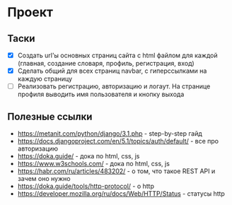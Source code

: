 # Проект
## Таски

- [x] Создать url'ы основных страниц сайта с html файлом для каждой (главная, создание словаря, профиль, регистрация, вход)
- [x] Сделать общий для всех страниц navbar, с гиперссылками на каждую страницу
- [ ] Реализовать регистрацию, авторизацию и логаут. На странице профиля выводить имя пользователя и кнопку выхода

## Полезные ссылки

- https://metanit.com/python/django/3.1.php - step-by-step гайд
- https://docs.djangoproject.com/en/5.1/topics/auth/default/ - все про авторизацию
- https://doka.guide/ - дока по html, css, js
- https://www.w3schools.com/ - дока по html, css, js
- https://habr.com/ru/articles/483202/ - о том, что такое REST API и зачем оно нужно
- https://doka.guide/tools/http-protocol/ - о http
- https://developer.mozilla.org/ru/docs/Web/HTTP/Status - статусы http